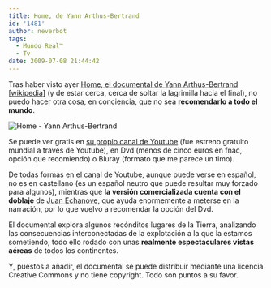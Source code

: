 ```yaml
---
title: Home, de Yann Arthus-Bertrand
id: '1481'
author: neverbot
tags:
  - Mundo Real™
  - Tv
date: 2009-07-08 21:44:42
---
```


Tras haber visto ayer [Home, el documental de Yann Arthus-Bertrand](http://www.home-2009.com) \[[wikipedia](http://en.wikipedia.org/wiki/Home_(documentary))\] (y de estar cerca, cerca de soltar la lagrimilla hacia el final), no puedo hacer otra cosa, en conciencia, que no sea **recomendarlo a todo el mundo**.

![Home - Yann Arthus-Bertrand](./Home-Yann-Arthus-Bertrand.jpg "Home - Yann Arthus-Bertrand")

Se puede ver gratis en [su propio canal de Youtube](http://www.youtube.com/user/homeprojectES) (fue estreno gratuito mundial a través de Youtube), en Dvd (menos de cinco euros en fnac, opción que recomiendo) o Bluray (formato que me parece un timo).

De todas formas en el canal de Youtube, aunque puede verse en español, no es en castellano (es un español neutro que puede resultar muy forzado para algunos), mientras que **la versión comercializada cuenta con el doblaje** de [Juan Echanove](http://spanish.imdb.com/name/nm0248364/), que ayuda enormemente a meterse en la narración, por lo que vuelvo a recomendar la opción del Dvd.

El documental explora algunos recónditos lugares de la Tierra, analizando las consecuencias interconectadas de la explotación a la que la estamos sometiendo, todo ello rodado con unas **realmente espectaculares vistas aéreas** de todos los continentes.

Y, puestos a añadir, el documental se puede distribuir mediante una licencia Creative Commons y no tiene copyright. Todo son puntos a su favor.